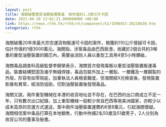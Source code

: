```yaml
---
layout: post
title: 海關破獲重型油壓裝置販毒　檢市值約1.3億元可卡因
date: 2021-06-30 13:02:21.000000000 +08:00
link: https://news.rthk.hk/rthk/ch/component/k2/1598453-20210630.htm
categories: rthk
---
```


海關破獲20年來最大宗空運貨物販運可卡因的案件，檢獲約110公斤懷疑可卡因，估計市值約1億3000萬元。海關指，涉案毒品由巴西抵港，收藏於2個合共約3噸重的重型油壓裝置的鋼芯內，需要由消防人員以重型工具用4至5小時爆破。

海關毒品調查科高級監督李錦榮表示，海關首次發現毒販以重型油壓裝置販運毒品，裝置結構堅固及幾乎無縫焊接，毒品包裝外加上一層鉛、一層鐵及一層鋼製的外殼，形容有如零瑕疵，加重執法人員檢查難度，但海關經X光檢查後，發現裝置影像有異常，經消防協助，切割油壓裝置後發現毒品。

海關又說，兩件重型機械在本港的收貨地址並不存在，在巴西的出口商成立不足一年，只有數次出口紀錄，加上重型機械一般較少來自巴西等南美洲國家，亦較少以成本高昂的空運方式運送，案中兩件油壓裝置運費約6至8萬元，引起海關懷疑。海關相信案中毒品打算在本地銷售，行動中拘捕2名50歲及51歲男子，2人分別為收貨公司的董事及秘書。
